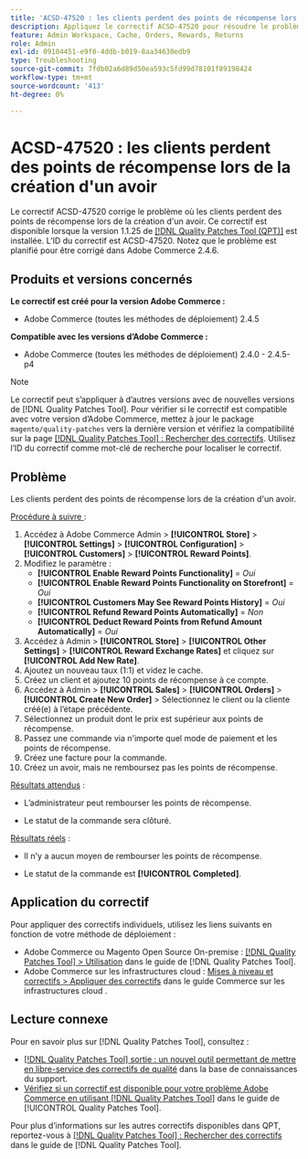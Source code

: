 ```yaml
---
title: 'ACSD-47520 : les clients perdent des points de récompense lors de la création d''un avoir'
description: Appliquez le correctif ACSD-47520 pour résoudre le problème d’Adobe Commerce en raison duquel les clients perdent des points de récompense lors de la création d’un avoir.
feature: Admin Workspace, Cache, Orders, Rewards, Returns
role: Admin
exl-id: 09104451-e9f0-4ddb-b019-8aa34630edb9
type: Troubleshooting
source-git-commit: 7fdb02a6d89d50ea593c5fd99d78101f89198424
workflow-type: tm+mt
source-wordcount: '413'
ht-degree: 0%

---
```


# ACSD-47520 : les clients perdent des points de récompense lors de la création d&#39;un avoir

Le correctif ACSD-47520 corrige le problème où les clients perdent des points de récompense lors de la création d&#39;un avoir. Ce correctif est disponible lorsque la version 1.1.25 de [[!DNL Quality Patches Tool (QPT)]](https://experienceleague.adobe.com/fr/docs/commerce-operations/tools/quality-patches-tool/quality-patches-tool-to-self-serve-quality-patches) est installée. L’ID du correctif est ACSD-47520. Notez que le problème est planifié pour être corrigé dans Adobe Commerce 2.4.6.

## Produits et versions concernés

**Le correctif est créé pour la version Adobe Commerce :**
* Adobe Commerce (toutes les méthodes de déploiement) 2.4.5

**Compatible avec les versions d’Adobe Commerce :**
* Adobe Commerce (toutes les méthodes de déploiement) 2.4.0 - 2.4.5-p4

>[!NOTE]
>
>Le correctif peut s’appliquer à d’autres versions avec de nouvelles versions de [!DNL Quality Patches Tool]. Pour vérifier si le correctif est compatible avec votre version d’Adobe Commerce, mettez à jour le package `magento/quality-patches` vers la dernière version et vérifiez la compatibilité sur la page [[!DNL Quality Patches Tool] : Rechercher des correctifs](https://experienceleague.adobe.com/tools/commerce-quality-patches/index.html?lang=fr). Utilisez l’ID du correctif comme mot-clé de recherche pour localiser le correctif.

## Problème

Les clients perdent des points de récompense lors de la création d&#39;un avoir.

<u>Procédure à suivre </u> :

1. Accédez à Adobe Commerce Admin > **[!UICONTROL Store]** > **[!UICONTROL Settings]** > **[!UICONTROL Configuration]** > **[!UICONTROL Customers]** > **[!UICONTROL Reward Points]**.
1. Modifiez le paramètre :
   * **[!UICONTROL Enable Reward Points Functionality]** = _Oui_
   * **[!UICONTROL Enable Reward Points Functionality on Storefront]** = _Oui_
   * **[!UICONTROL Customers May See Reward Points History]** = _Oui_
   * **[!UICONTROL Refund Reward Points Automatically]** = _Non_
   * **[!UICONTROL Deduct Reward Points from Refund Amount Automatically]** = _Oui_
1. Accédez à Admin > **[!UICONTROL Store]** > **[!UICONTROL Other Settings]** > **[!UICONTROL Reward Exchange Rates]** et cliquez sur **[!UICONTROL Add New Rate]**.
1. Ajoutez un nouveau taux (1:1) et videz le cache.
1. Créez un client et ajoutez 10 points de récompense à ce compte.
1. Accédez à Admin > **[!UICONTROL Sales]** > **[!UICONTROL Orders]** > **[!UICONTROL Create New Order]** > Sélectionnez le client ou la cliente créé(e) à l’étape précédente.
1. Sélectionnez un produit dont le prix est supérieur aux points de récompense.
1. Passez une commande via n&#39;importe quel mode de paiement et les points de récompense.
1. Créez une facture pour la commande.
1. Créez un avoir, mais ne remboursez pas les points de récompense.

<u>Résultats attendus</u> :

* L’administrateur peut rembourser les points de récompense.

* Le statut de la commande sera clôturé.

<u>Résultats réels</u> :

* Il n&#39;y a aucun moyen de rembourser les points de récompense.

* Le statut de la commande est **[!UICONTROL Completed]**.

## Application du correctif

Pour appliquer des correctifs individuels, utilisez les liens suivants en fonction de votre méthode de déploiement :

* Adobe Commerce ou Magento Open Source On-premise : [[!DNL Quality Patches Tool] > Utilisation](/help/tools/quality-patches-tool/usage.md) dans le guide de [!DNL Quality Patches Tool].
* Adobe Commerce sur les infrastructures cloud : [Mises à niveau et correctifs > Appliquer des correctifs](https://experienceleague.adobe.com/docs/commerce-cloud-service/user-guide/develop/upgrade/apply-patches.html?lang=fr) dans le guide Commerce sur les infrastructures cloud .

## Lecture connexe

Pour en savoir plus sur [!DNL Quality Patches Tool], consultez :

* [[!DNL Quality Patches Tool] sortie : un nouvel outil permettant de mettre en libre-service des correctifs de qualité](https://experienceleague.adobe.com/fr/docs/commerce-operations/tools/quality-patches-tool/quality-patches-tool-to-self-serve-quality-patches) dans la base de connaissances du support.
* [Vérifiez si un correctif est disponible pour votre problème Adobe Commerce en utilisant [!DNL Quality Patches Tool]](/help/tools/quality-patches-tool/patches-available-in-qpt/check-patch-for-magento-issue-with-magento-quality-patches.md) dans le guide de [!UICONTROL Quality Patches Tool].


Pour plus d’informations sur les autres correctifs disponibles dans QPT, reportez-vous à [[!DNL Quality Patches Tool] : Rechercher des correctifs](https://experienceleague.adobe.com/tools/commerce-quality-patches/index.html?lang=fr) dans le guide de [!DNL Quality Patches Tool].

